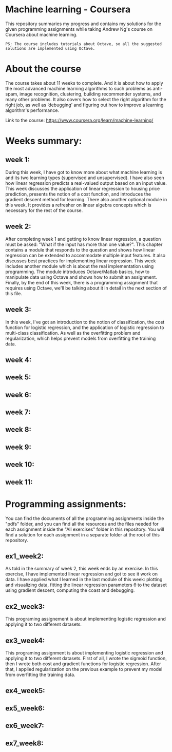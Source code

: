 # Machine learning - Coursera

This repository summaries my progress and contains my solutions for the given programming assignments while taking Andrew Ng's course on Coursera about machine learning.
```
PS: The course includes tutorials about Octave, so all the suggested solutions are implemented using Octave. 
```

# About the course

The course takes about 11 weeks to complete. And it is about how to apply the most advanced machine learning algorithms to such problems as anti-spam, image recognition, clustering, building recommender systems, and many other problems. It also covers how to select the right algorithm for the right job, as well as ‘debugging’ and figuring out how to improve a learning algorithm's performance.

Link to the course: https://www.coursera.org/learn/machine-learning/

# Weeks summary:

## week 1:
During this week, I have got to know more about what machine learning is and its two learning types (supervised and unsupervised). I have also seen how linear regression predicts a real-valued output based on an input value. This week discusses the application of linear regression to housing price prediction, presents the notion of a cost function, and introduces the gradient descent method for learning. 
There also another optional module in this week. It provides a refresher on linear algebra concepts which is necessary for the rest of the course.

## week 2:
After completing week 1 and getting to know linear regression, a question must be asked: "What if the input has more than one value?". This chapter contains a module that responds to the question and shows how linear regression can be extended to accommodate multiple input features. It also discusses best practices for implementing linear regression.
This week includes another module which is about the real implementation using programming. The module introduces Octave/Matlab basics, how to manipulate data using Octave and shows how to submit an assignment. 
Finally, by the end of this week, there is a programming assignment that requires using Octave, we'll be talking about it in detail in the next section of this file.

## week 3:
In this week, I've got an introduction to the notion of classification, the cost function for logistic regression, and the application of logistic regression to multi-class classification. As well as the overfitting problem and regularization, which helps prevent models from overfitting the training data. 

## week 4:

## week 5:

## week 6:

## week 7:

## week 8:

## week 9:

## week 10:

## week 11:

# Programming assignments:
You can find the documents of all the programming assignments inside the "pdfs" folder, and you can find all the resources and the files needed for each assignment inside the "All exercises" folder in this repository.
You will find a solution for each assignment in a separate folder at the root of this repository.

## ex1_week2:
As told in the summary of week 2, this week ends by an exercise.
In this exercise, I have implemented linear regression and got to see it work on data. I have applied what I learned in the last module of this week: plotting and visualizing data, fitting the linear regression parameters θ to the dataset using gradient descent, computing the coast and debugging.

## ex2_week3:
This programing assignement is about implementing logistic regression and applying it to two different datasets.

## ex3_week4:
This programing assignment is about implementing logistic regression and applying it to two different datasets. First of all, I wrote the sigmoid function, then I wrote both cost and gradient functions for logistic regression. After that, I applied regularization on the previous example to prevent my model from overfitting the training data.

## ex4_week5:

## ex5_week6:

## ex6_week7:

## ex7_week8: